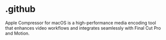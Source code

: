 # .github
Apple Compressor for macOS is a high-performance media encoding tool that enhances video workflows and integrates seamlessly with Final Cut Pro and Motion.
